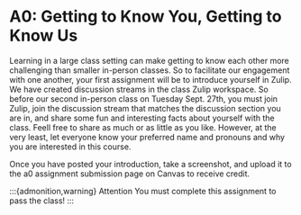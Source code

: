 A0: Getting to Know You, Getting to Know Us
============================

Learning in a large class setting can make getting to know each other more challenging than smaller in-person classes. So to facilitate our engagement with one another, your first assignment will be to introduce yourself in Zulip. 
We have created discussion streams in the class Zulip workspace. So before our second in-person class on Tuesday Sept. 27th, you must join Zulip, join the discussion stream that matches the discussion section you are in, and share some fun and interesting facts about yourself with the class. Feell free to share as much or as little as you like. However, at the very least, let everyone know your preferred name and pronouns and why you are interested in this course.

Once you have posted your introduction, take a screenshot, and upload it to the a0 assignment submission page on Canvas to receive credit.

:::{admonition,warning} Attention
You must complete this assignment to pass the class!
:::
